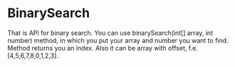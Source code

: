 # BinarySearch

That is API for binary search.
You can use binarySearch(int[] array, int number) method, in which you put your array and number you want to find.
Method returns you an index. 
Also it can be array with offset, f.e. [4,5,6,7,8,0,1,2,3].

